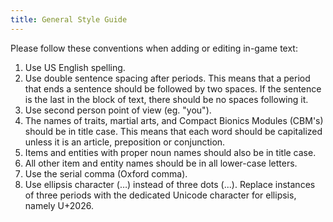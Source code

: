 ```yaml
---
title: General Style Guide
---
```


Please follow these conventions when adding or editing in-game text:

1. Use US English spelling.
2. Use double sentence spacing after periods. This means that a period that ends a sentence should
   be followed by two spaces. If the sentence is the last in the block of text, there should be no
   spaces following it.
3. Use second person point of view (eg. "you").
4. The names of traits, martial arts, and Compact Bionics Modules (CBM's) should be in title case.
   This means that each word should be capitalized unless it is an article, preposition or
   conjunction.
5. Items and entities with proper noun names should also be in title case.
6. All other item and entity names should be in all lower-case letters.
7. Use the serial comma (Oxford comma).
8. Use ellipsis character (…) instead of three dots (...). Replace instances of three periods with
   the dedicated Unicode character for ellipsis, namely U+2026.
